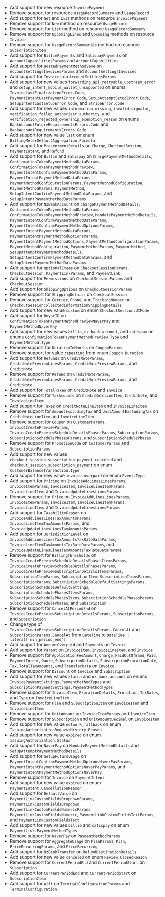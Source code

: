 * Add support for new resource `InvoicePayment`
* Remove support for resources `UsageRecordSummary` and `UsageRecord`
* Add support for `Get` and `List` methods on resource `InvoicePayment`
* Remove support for `New` method on resource `UsageRecord`
* Remove support for `List` method on resource `UsageRecordSummary`
* Remove support for `UpcomingLines` and `Upcoming` methods on resource `Invoice`
* Remove support for `UsageRecordSummaries` method on resource `SubscriptionItem`
* Add support for `BilliePayments` and `SatispayPayments` on `AccountCapabilitiesParams` and `AccountCapabilities`
* Add support for `HostedPaymentMethodSave` on `AccountSettingsInvoicesParams` and `AccountSettingsInvoices`
* Add support for `Invoices` on `AccountSettingsParams`
* Add support for new values `forwarding_api_retryable_upstream_error` and `setup_intent_mobile_wallet_unsupported` on enums `InvoiceLastFinalizationError.Code`, `PaymentIntentLastPaymentError.Code`, `SetupAttemptSetupError.Code`, `SetupIntentLastSetupError.Code`, and `StripeError.Code`
* Add support for new values `information_missing`, `invalid_signator`, `verification_failed_authorizer_authority`, and `verification_rejected_ownership_exemption_reason` on enums `BankAccountFutureRequirementsErrors.Code` and `BankAccountRequirementsErrors.Code`
* Add support for new value `last` on enum `BillingMeterDefaultAggregation.Formula`
* Add support for `PresentmentDetails` on `Charge`, `CheckoutSession`, `PaymentIntent`, and `Refund`
* Add support for `Billie` and `Satispay` on `ChargePaymentMethodDetails`, `ConfirmationTokenPaymentMethodDataParams`, `ConfirmationTokenPaymentMethodPreview`, `PaymentIntentConfirmPaymentMethodDataParams`, `PaymentIntentPaymentMethodDataParams`, `PaymentMethodConfigurationParams`, `PaymentMethodConfiguration`, `PaymentMethodParams`, `PaymentMethod`, `SetupIntentConfirmPaymentMethodDataParams`, and `SetupIntentPaymentMethodDataParams`
* Add support for `NzBankAccount` on `ChargePaymentMethodDetails`, `ConfirmationTokenPaymentMethodDataParams`, `ConfirmationTokenPaymentMethodPreview`, `MandatePaymentMethodDetails`, `PaymentIntentConfirmPaymentMethodDataParams`, `PaymentIntentConfirmPaymentMethodOptionsParams`, `PaymentIntentPaymentMethodDataParams`, `PaymentIntentPaymentMethodOptionsParams`, `PaymentIntentPaymentMethodOptions`, `PaymentMethodConfigurationParams`, `PaymentMethodConfiguration`, `PaymentMethodParams`, `PaymentMethod`, `SetupAttemptPaymentMethodDetails`, `SetupIntentConfirmPaymentMethodDataParams`, and `SetupIntentPaymentMethodDataParams`
* Add support for `OptionalItems` on `CheckoutSessionParams`, `CheckoutSession`, `PaymentLinkParams`, and `PaymentLink`
* Add support for `Permissions` on `CheckoutSessionParams` and `CheckoutSession`
* Add support for `ShippingOptions` on `CheckoutSessionParams`
* Remove support for `ShippingDetails` on `CheckoutSession`
* Remove support for `Carrier`, `Phone`, and `TrackingNumber` on `CheckoutSessionCollectedInformationShippingDetails`
* Add support for new value `custom` on enum `CheckoutSession.UIMode`
* Add support for `BuyerID` on `ConfirmationTokenPaymentMethodPreviewNaverPay` and `PaymentMethodNaverPay`
* Add support for new values `billie`, `nz_bank_account`, and `satispay` on enums `ConfirmationTokenPaymentMethodPreview.Type` and `PaymentMethod.Type`
* Remove support for `DurationInMonths` on `CouponParams`
* Remove support for value `repeating` from enum `Coupon.Duration`
* Add support for `Refunds` on `CreditNoteParams`, `CreditNotePreviewLinesParams`, `CreditNotePreviewParams`, and `CreditNote`
* Remove support for `Refund` on `CreditNoteParams`, `CreditNotePreviewLinesParams`, `CreditNotePreviewParams`, and `CreditNote`
* Add support for `TotalTaxes` on `CreditNote` and `Invoice`
* Remove support for `TaxAmounts` on `CreditNoteLineItem`, `CreditNote`, and `InvoiceLineItem`
* Add support for `Taxes` on `CreditNoteLineItem` and `InvoiceLineItem`
* Remove support for `AmountExcludingTax` and `UnitAmountExcludingTax` on `CreditNoteLineItem` and `InvoiceLineItem`
* Remove support for `Coupon` on `CustomerParams`, `InvoiceCreatePreviewParams`, `InvoiceCreatePreviewScheduleDetailsPhasesParams`, `SubscriptionParams`, `SubscriptionSchedulePhasesParams`, and `SubscriptionSchedulePhases`
* Remove support for `PromotionCode` on `CustomerParams` and `SubscriptionParams`
* Add support for new values `checkout_session_subscription_payment_canceled` and `checkout_session_subscription_payment` on enum `CustomerBalanceTransaction.Type`
* Add support for new value `invoice.overpaid` on enum `Event.Type`
* Add support for `Pricing` on `InvoiceAddLinesLinesParams`, `InvoiceItemParams`, `InvoiceItem`, `InvoiceLineItemParams`, `InvoiceLineItem`, and `InvoiceUpdateLinesLinesParams`
* Remove support for `Price` on `InvoiceAddLinesLinesParams`, `InvoiceItemParams`, `InvoiceItem`, `InvoiceLineItemParams`, `InvoiceLineItem`, and `InvoiceUpdateLinesLinesParams`
* Add support for `TaxabilityReason` on `InvoiceAddLinesLinesTaxAmountsParams`, `InvoiceLineItemTaxAmountsParams`, and `InvoiceUpdateLinesLinesTaxAmountsParams`
* Add support for `JurisdictionLevel` on `InvoiceAddLinesLinesTaxAmountsTaxRateDataParams`, `InvoiceLineItemTaxAmountsTaxRateDataParams`, and `InvoiceUpdateLinesLinesTaxAmountsTaxRateDataParams`
* Remove support for `BillingThresholds` on `InvoiceCreatePreviewScheduleDetailsPhasesItemsParams`, `InvoiceCreatePreviewScheduleDetailsPhasesParams`, `InvoiceCreatePreviewSubscriptionDetailsItemsParams`, `SubscriptionItemParams`, `SubscriptionItem`, `SubscriptionItemsParams`, `SubscriptionParams`, `SubscriptionScheduleDefaultSettingsParams`, `SubscriptionScheduleDefaultSettings`, `SubscriptionSchedulePhasesItemsParams`, `SubscriptionSchedulePhasesItems`, `SubscriptionSchedulePhasesParams`, `SubscriptionSchedulePhases`, and `Subscription`
* Remove support for `CancelAtPeriodEnd` on `InvoiceCreatePreviewSubscriptionDetailsParams`, `SubscriptionParams`, and `Subscription`
* Change type of `InvoiceCreatePreviewSubscriptionDetailsParams.CancelAt` and `SubscriptionParams.CancelAt` from `DateTime` to `DateTime | literal('min_period_end')`
* Add support for `AmountOverpaid` and `Payments` on `Invoice`
* Add support for `Parent` on `InvoiceItem`, `InvoiceLineItem`, and `Invoice`
* Remove support for `ApplicationFeeAmount`, `Charge`, `PaidOutOfBand`, `Paid`, `PaymentIntent`, `Quote`, `SubscriptionDetails`, `SubscriptionProrationDate`, `Tax`, `TotalTaxAmounts`, and `TransferData` on `Invoice`
* Remove support for `Discount` on `Invoice` and `Subscription`
* Add support for new values `klarna` and `nz_bank_account` on enums `InvoicePaymentSettings.PaymentMethodTypes` and `SubscriptionPaymentSettings.PaymentMethodTypes`
* Remove support for `InvoiceItem`, `ProrationDetails`, `Proration`, `TaxRates`, and `Type` on `InvoiceLineItem`
* Remove support for `Plan` and `SubscriptionItem` on `InvoiceItem` and `InvoiceLineItem`
* Remove support for `UnitAmount` on `InvoiceItemParams` and `InvoiceItem`
* Remove support for `Subscription` and `UnitAmountDecimal` on `InvoiceItem`
* Add support for new value `network_fallback` on enum `IssuingAuthorizationRequestHistory.Reason`
* Add support for new value `expired` on enum `IssuingAuthorization.Status`
* Add support for `NaverPay` on `MandatePaymentMethodDetails` and `SetupAttemptPaymentMethodDetails`
* Add support for `SetupFutureUsage` on `PaymentIntentConfirmPaymentMethodOptionsNaverPayParams`, `PaymentIntentPaymentMethodOptionsNaverPayParams`, and `PaymentIntentPaymentMethodOptionsNaverPay`
* Remove support for `Invoice` on `PaymentIntent`
* Add support for new value `expired` on enum `PaymentIntent.CancellationReason`
* Add support for `DefaultValue` on `PaymentLinkCustomFieldsDropdownParams`, `PaymentLinkCustomFieldsDropdown`, `PaymentLinkCustomFieldsNumericParams`, `PaymentLinkCustomFieldsNumeric`, `PaymentLinkCustomFieldsTextParams`, and `PaymentLinkCustomFieldsText`
* Add support for new values `billie` and `satispay` on enum `PaymentLink.PaymentMethodTypes`
* Remove support for `NaverPay` on `PaymentMethodParams`
* Remove support for `AggregateUsage` on `PlanParams`, `Plan`, `PriceRecurringParams`, and `PriceRecurring`
* Add support for `NzBankTransfer` on `RefundDestinationDetails`
* Add support for new value `canceled` on enum `Review.ClosedReason`
* Remove support for `CurrentPeriodEnd` and `CurrentPeriodStart` on `Subscription`
* Add support for `CurrentPeriodEnd` and `CurrentPeriodStart` on `SubscriptionItem`
* Add support for `Wifi` on `TerminalConfigurationParams` and `TerminalConfiguration`
